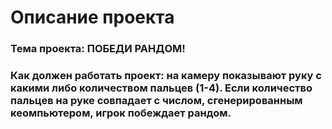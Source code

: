 # Описание проекта
### Тема проекта: ПОБЕДИ РАНДОМ!
### Как должен работать проект: на камеру показывают руку с какими либо количеством пальцев (1-4). Если  количество пальцев на руке совпадает с числом, сгенерированным кеомпьютером, игрок побеждает рандом.
